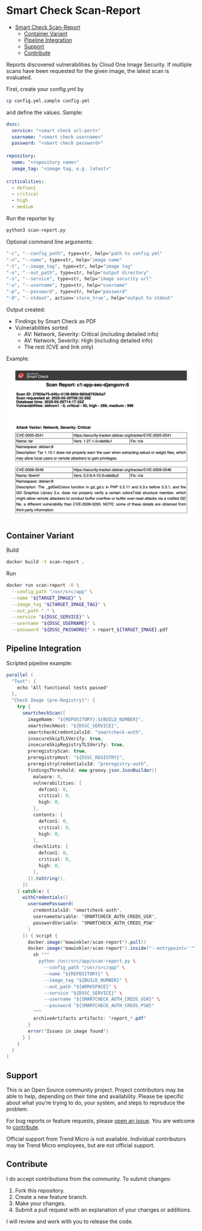 # Smart Check Scan-Report

- [Smart Check Scan-Report](#smart-check-scan-report)
  - [Container Variant](#container-variant)
  - [Pipeline Integration](#pipeline-integration)
  - [Support](#support)
  - [Contribute](#contribute)

Reports discovered vulnerabilities by Cloud One Image Security. If multiple scans have been requested for the given image, the latest scan is evaluated.

First, create your config.yml by

```sh
cp config.yml.sample config.yml
```

and define the values.
Sample:

```yaml
dssc:
  service: "<smart check url:port>"
  username: "<smart check username>"
  password: "<smart check password>"

repository:
  name: "<repository name>"
  image_tag: "<image tag, e.g. latest>"

criticalities:
  - defcon1
  - critical
  - high
  - medium
```

Run the reporter by

```sh
python3 scan-report.py
```

Optional command line arguments:

```sh
"-c", "--config_path", type=str, help="path to config.yml"
"-n", "--name", type=str, help="image name"
"-t", "--image_tag", type=str, help="image tag"
"-o", "--out_path", type=str, help="output directory"
"-s", "--service", type=str, help="image security url"
"-u", "--username", type=str, help="username"
"-p", "--password", type=str, help="password"
"-O", "--stdout", action='store_true', help="output to stdout"
```

Output created:

- Findings by Smart Check as PDF
- Vulnerabilities sorted
  - AV: Network, Severity: Critical (including detailed info)
  - AV: Network, Severity: High  (including detailed info)
  - The rest (CVE and link only)

Example:
![alt text](images/c1-app-sec-djangonv.png "Django")

## Container Variant

Build

```sh
docker build -t scan-report .
```

Run

```sh
docker run scan-report -O \
  --config_path "/usr/src/app" \
  --name "${TARGET_IMAGE}" \
  --image_tag "${TARGET_IMAGE_TAG}" \
  --out_path "." \
  --service "${DSSC_SERVICE}" \
  --username "${DSSC_USERNAME}" \
  --password "${DSSC_PASSWORD}" > report_${TARGET_IMAGE}.pdf
```

## Pipeline Integration

Scripted pipeline example:

```java
parallel (
  "Test": {
    echo 'All functional tests passed'
  },
  "Check Image (pre-Registry)": {
    try {
      smartcheckScan([
        imageName: "${REPOSITORY}:${BUILD_NUMBER}",
        smartcheckHost: "${DSSC_SERVICE}",
        smartcheckCredentialsId: "smartcheck-auth",
        insecureSkipTLSVerify: true,
        insecureSkipRegistryTLSVerify: true,
        preregistryScan: true,
        preregistryHost: "${DSSC_REGISTRY}",
        preregistryCredentialsId: "preregistry-auth",
        findingsThreshold: new groovy.json.JsonBuilder([
          malware: 0,
          vulnerabilities: [
            defcon1: 0,
            critical: 0,
            high: 0,
          ],
          contents: [
            defcon1: 0,
            critical: 0,
            high: 0,
          ],
          checklists: [
            defcon1: 0,
            critical: 0,
            high: 0,
          ],
        ]).toString(),
      ])
    } catch(e) {
      withCredentials([
        usernamePassword(
          credentialsId: 'smartcheck-auth',
          usernameVariable: 'SMARTCHECK_AUTH_CREDS_USR',
          passwordVariable: 'SMARTCHECK_AUTH_CREDS_PSW'
        )
      ]) { script {
        docker.image('mawinkler/scan-report').pull()
        docker.image('mawinkler/scan-report').inside("--entrypoint=''") {
          sh """
            python /usr/src/app/scan-report.py \
              --config_path "/usr/src/app" \
              --name "${REPOSITORY}" \
              --image_tag "${BUILD_NUMBER}" \
              --out_path "${WORKSPACE}" \
              --service "${DSSC_SERVICE}" \
              --username "${SMARTCHECK_AUTH_CREDS_USR}" \
              --password "${SMARTCHECK_AUTH_CREDS_PSW}"
          """
          archiveArtifacts artifacts: 'report_*.pdf'
        }
        error('Issues in image found')
      } }
    }
  }
)
```

## Support

This is an Open Source community project. Project contributors may be able to help, depending on their time and availability. Please be specific about what you're trying to do, your system, and steps to reproduce the problem.

For bug reports or feature requests, please [open an issue](../../issues). You are welcome to [contribute](#contribute).

Official support from Trend Micro is not available. Individual contributors may be Trend Micro employees, but are not official support.

## Contribute

I do accept contributions from the community. To submit changes:

1. Fork this repository.
1. Create a new feature branch.
1. Make your changes.
1. Submit a pull request with an explanation of your changes or additions.

I will review and work with you to release the code.

